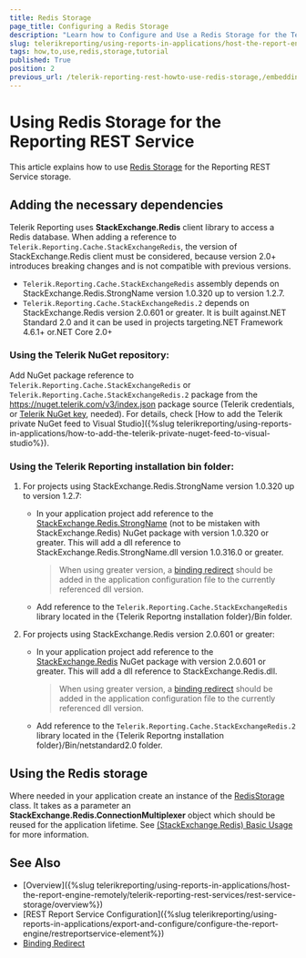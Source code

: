 ```yaml
---
title: Redis Storage
page_title: Configuring a Redis Storage
description: "Learn how to Configure and Use a Redis Storage for the Telerik Reporting REST Service in this step-by-step Tutorial."
slug: telerikreporting/using-reports-in-applications/host-the-report-engine-remotely/telerik-reporting-rest-services/rest-service-storage/how-to-use-redis-storage
tags: how,to,use,redis,storage,tutorial
published: True
position: 2
previous_url: /telerik-reporting-rest-howto-use-redis-storage,/embedding-reports/host-the-report-engine-remotely/telerik-reporting-rest-services/rest-service-storage/how-to-use-redis-storage
---
```


# Using Redis Storage for the Reporting REST Service

This article explains how to use [Redis Storage](https://redis.io/) for the Reporting REST Service storage.

## Adding the necessary dependencies

Telerik Reporting uses __StackExchange.Redis__ client library to access a Redis database. When adding a reference to `Telerik.Reporting.Cache.StackExchangeRedis`, the version of StackExchange.Redis client must be considered, because version 2.0+ introduces breaking changes and is not compatible with previous versions.

* `Telerik.Reporting.Cache.StackExchangeRedis` assembly depends on StackExchange.Redis.StrongName version 1.0.320 up to version 1.2.7.
* `Telerik.Reporting.Cache.StackExchangeRedis.2` depends on StackExchange.Redis version 2.0.601 or greater. It is built against.NET Standard 2.0 and it can be used in projects targeting.NET Framework 4.6.1+ or.NET Core 2.0+

### Using the Telerik NuGet repository:

Add NuGet package reference to `Telerik.Reporting.Cache.StackExchangeRedis` or `Telerik.Reporting.Cache.StackExchangeRedis.2` package from the https://nuget.telerik.com/v3/index.json package source (Telerik credentials, or [Telerik NuGet key](https://www.telerik.com/blogs/announcing-nuget-keys), needed). For details, check [How to add the Telerik private NuGet feed to Visual Studio]({%slug telerikreporting/using-reports-in-applications/how-to-add-the-telerik-private-nuget-feed-to-visual-studio%}).

### Using the Telerik Reporting installation bin folder:

1. For projects using StackExchange.Redis.StrongName version 1.0.320 up to version 1.2.7:

	+ In your application project add reference to the [StackExchange.Redis.StrongName](https://www.nuget.org/packages/StackExchange.Redis.StrongName) (not to be mistaken with StackExchange.Redis) NuGet package with version 1.0.320 or greater. This will add a dll reference to StackExchange.Redis.StrongName.dll version 1.0.316.0 or greater.

		>When using greater version, a [binding redirect](https://learn.microsoft.com/en-us/dotnet/framework/configure-apps/file-schema/runtime/bindingredirect-element) should be added in the application configuration file to the currently referenced dll version.

	+ Add reference to the `Telerik.Reporting.Cache.StackExchangeRedis` library located in the {Telerik Reportng installation folder}/Bin folder.

1. For projects using StackExchange.Redis version 2.0.601 or greater:

	+ In your application project add reference to the [StackExchange.Redis](https://www.nuget.org/packages/StackExchange.Redis) NuGet package with version 2.0.601 or greater. This will add a dll reference to StackExchange.Redis.dll.

		>When using greater version, a [binding redirect](https://learn.microsoft.com/en-us/dotnet/framework/configure-apps/file-schema/runtime/bindingredirect-element) should be added in the application configuration file to the currently referenced dll version.

	+ Add reference to the `Telerik.Reporting.Cache.StackExchangeRedis.2` library located in the {Telerik Reportng installation folder}/Bin/netstandard2.0 folder.

## Using the Redis storage

Where needed in your application create an instance of the [RedisStorage](/reporting/api/Telerik.Reporting.Cache.StackExchangeRedis.RedisStorage) class. It takes as a parameter an __StackExchange.Redis.ConnectionMultiplexer__ object which should be reused for the application lifetime. See [(StackExchange.Redis) Basic Usage](https://github.com/StackExchange/StackExchange.Redis/blob/master/docs/Basics.md) for more information.

## See Also

* [Overview]({%slug telerikreporting/using-reports-in-applications/host-the-report-engine-remotely/telerik-reporting-rest-services/rest-service-storage/overview%})
* [REST Report Service Configuration]({%slug telerikreporting/using-reports-in-applications/export-and-configure/configure-the-report-engine/restreportservice-element%})
* [Binding Redirect](https://learn.microsoft.com/en-us/dotnet/framework/configure-apps/file-schema/runtime/bindingredirect-element)
